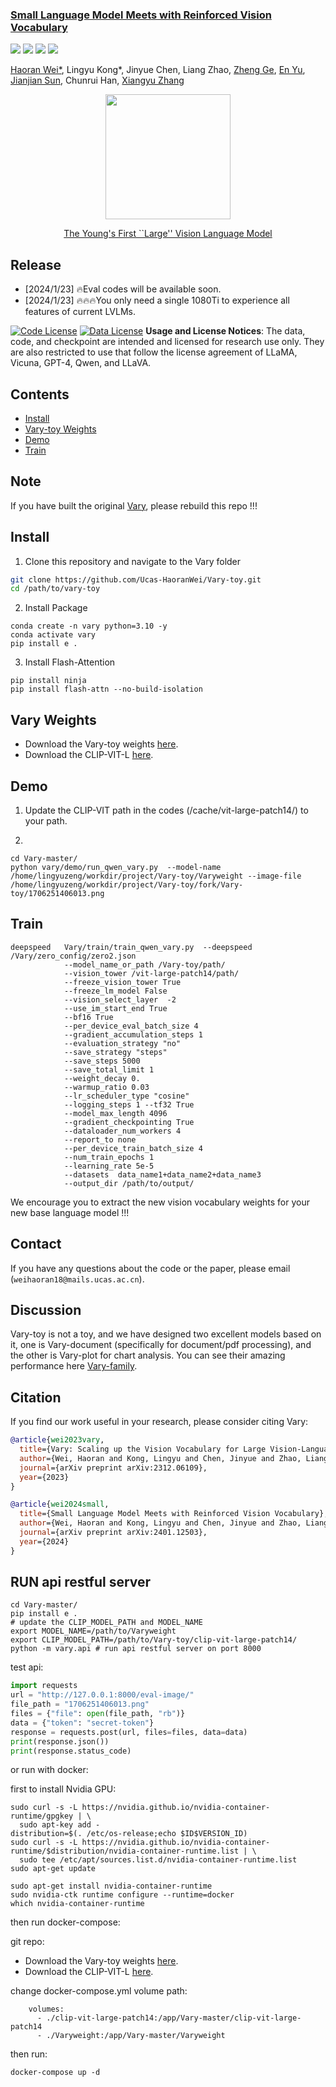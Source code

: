 <h3><a href="">Small Language Model Meets with Reinforced Vision Vocabulary</a></h3>
<a href="https://varytoy.github.io/"><img src="https://img.shields.io/badge/Project-Page-Green"></a>
<a href="https://arxiv.org/abs/2401.12503"><img src="https://img.shields.io/badge/Paper-PDF-orange"></a> 
<a href="https://vary.xiaomy.net/"><img src="https://img.shields.io/badge/demo-blue"></a> 
<a href="https://zhuanlan.zhihu.com/p/679447793"><img src="https://img.shields.io/badge/zhihu-yellow"></a> 


[Haoran Wei*](https://scholar.google.com/citations?user=J4naK0MAAAAJ&hl=en), Lingyu Kong*, Jinyue Chen, Liang Zhao, [Zheng Ge](https://joker316701882.github.io/), [En Yu](https://scholar.google.com.hk/citations?user=rWCQMNgAAAAJ&hl=zh-CN&oi=sra), [Jianjian Sun](https://scholar.google.com/citations?user=MVZrGkYAAAAJ&hl=en), Chunrui Han, [Xiangyu Zhang](https://scholar.google.com/citations?user=yuB-cfoAAAAJ&hl=en)

<p align="center">
<img src="assets/vary-toy-logo.jpg" style="width: 200px" align=center>
</p>

<p align="center">
<a href="">The Young's First ``Large'' Vision Language Model</a>       
</p>


## Release
- [2024/1/23] 🔥Eval codes will be available soon.
- [2024/1/23] 🔥🔥🔥You only need a single 1080Ti to experience all features of current LVLMs.




[![Code License](https://img.shields.io/badge/Code%20License-Apache_2.0-green.svg)](https://github.com/tatsu-lab/stanford_alpaca/blob/main/LICENSE)
[![Data License](https://img.shields.io/badge/Data%20License-CC%20By%20NC%204.0-red.svg)](https://github.com/tatsu-lab/stanford_alpaca/blob/main/DATA_LICENSE)
**Usage and License Notices**: The data, code, and checkpoint are intended and licensed for research use only. They are also restricted to use that follow the license agreement of LLaMA, Vicuna, GPT-4, Qwen, and LLaVA. 


## Contents
- [Install](#install)
- [Vary-toy Weights](#vary-weights)
- [Demo](#Demo)
- [Train](#train)

## Note
If you have built the original [Vary](https://github.com/Ucas-HaoranWei/Vary), please rebuild this repo !!!

## Install

1. Clone this repository and navigate to the Vary folder
```bash
git clone https://github.com/Ucas-HaoranWei/Vary-toy.git
cd /path/to/vary-toy
```
2. Install Package
```Shell
conda create -n vary python=3.10 -y
conda activate vary
pip install e .
```

3. Install Flash-Attention
```
pip install ninja
pip install flash-attn --no-build-isolation
```

## Vary Weights
- Download the Vary-toy weights [here](https://huggingface.co/Haoran-megvii/Vary-toy). 
- Download the CLIP-VIT-L [here](https://huggingface.co/openai/clip-vit-large-patch14/).



## Demo
1. Update the CLIP-VIT path in the codes (/cache/vit-large-patch14/) to your path.

2.

```Shell
cd Vary-master/
python vary/demo/run_qwen_vary.py  --model-name  /home/lingyuzeng/workdir/project/Vary-toy/Varyweight --image-file /home/lingyuzeng/workdir/project/Vary-toy/fork/Vary-toy/1706251406013.png
```

## Train
```Shell
deepspeed   Vary/train/train_qwen_vary.py  --deepspeed /Vary/zero_config/zero2.json
            --model_name_or_path /Vary-toy/path/
            --vision_tower /vit-large-patch14/path/
            --freeze_vision_tower True
            --freeze_lm_model False
            --vision_select_layer  -2
            --use_im_start_end True
            --bf16 True
            --per_device_eval_batch_size 4
            --gradient_accumulation_steps 1
            --evaluation_strategy "no"
            --save_strategy "steps"
            --save_steps 5000
            --save_total_limit 1
            --weight_decay 0.
            --warmup_ratio 0.03
            --lr_scheduler_type "cosine"
            --logging_steps 1 --tf32 True
            --model_max_length 4096
            --gradient_checkpointing True
            --dataloader_num_workers 4
            --report_to none
            --per_device_train_batch_size 4
            --num_train_epochs 1
            --learning_rate 5e-5
            --datasets  data_name1+data_name2+data_name3
            --output_dir /path/to/output/
```
We encourage you to extract the new vision vocabulary weights for your new base language model !!!

## Contact
If you have any questions about the code or the paper, please email (`weihaoran18@mails.ucas.ac.cn`).

## Discussion
Vary-toy is not a toy, and we have designed two excellent models based on it, one is Vary-document (specifically for document/pdf processing), and the other is Vary-plot for chart analysis.  You can see their amazing performance here [Vary-family](https://github.com/Ucas-HaoranWei/Vary-family). 

## Citation
If you find our work useful in your research, please consider citing Vary:
```bibtex
@article{wei2023vary,
  title={Vary: Scaling up the Vision Vocabulary for Large Vision-Language Models},
  author={Wei, Haoran and Kong, Lingyu and Chen, Jinyue and Zhao, Liang and Ge, Zheng and Yang, Jinrong and Sun, Jianjian and Han, Chunrui and Zhang, Xiangyu},
  journal={arXiv preprint arXiv:2312.06109},
  year={2023}
}

@article{wei2024small,
  title={Small Language Model Meets with Reinforced Vision Vocabulary},
  author={Wei, Haoran and Kong, Lingyu and Chen, Jinyue and Zhao, Liang and Ge, Zheng and Yu, En and Sun, Jianjian and Han, Chunrui and Zhang, Xiangyu},
  journal={arXiv preprint arXiv:2401.12503},
  year={2024}
}
```

## RUN api restful server

```
cd Vary-master/
pip install e .
# update the CLIP_MODEL_PATH and MODEL_NAME
export MODEL_NAME=/path/to/Varyweight
export CLIP_MODEL_PATH=/path/to/Vary-toy/clip-vit-large-patch14/
python -m vary.api # run api restful server on port 8000
```

test api:

```python
import requests
url = "http://127.0.0.1:8000/eval-image/"
file_path = "1706251406013.png"
files = {"file": open(file_path, "rb")}
data = {"token": "secret-token"}
response = requests.post(url, files=files, data=data)
print(response.json())
print(response.status_code)
```

or run with docker:

first to install Nvidia GPU:

```
sudo curl -s -L https://nvidia.github.io/nvidia-container-runtime/gpgkey | \
  sudo apt-key add -
distribution=$(. /etc/os-release;echo $ID$VERSION_ID)
sudo curl -s -L https://nvidia.github.io/nvidia-container-runtime/$distribution/nvidia-container-runtime.list | \
  sudo tee /etc/apt/sources.list.d/nvidia-container-runtime.list
sudo apt-get update

sudo apt-get install nvidia-container-runtime
sudo nvidia-ctk runtime configure --runtime=docker
which nvidia-container-runtime
```


then run docker-compose:

git repo: 

- Download the Vary-toy weights [here](https://huggingface.co/Haoran-megvii/Vary-toy). 
- Download the CLIP-VIT-L [here](https://huggingface.co/openai/clip-vit-large-patch14/).

change docker-compose.yml volume path:

```shell
    volumes:
      - ./clip-vit-large-patch14:/app/Vary-master/clip-vit-large-patch14
      - ./Varyweight:/app/Vary-master/Varyweight
```

then run:

```shell
docker-compose up -d
```

